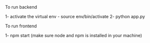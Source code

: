 To run backend

1- activate the virtual env - source env/bin/activate
2- python app.py


To run frontend

1- npm start (make sure node and npm is installed in your machine)

